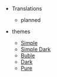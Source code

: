 - Translations
    - planned

- themes
    <!-- - <a href="#" data-link-title="Defaults">Default</a> -->
    - <a href="#" data-link-title="Simple">Simple</a>
    - <a href="#" data-link-title="Simple Dark">Simple Dark</a>
    - <a href="#" data-link-title="Buble">Buble</a>
    - <a href="#" data-link-title="Dark">Dark</a>
    - <a href="#" data-link-title="Pure">Pure</a>




